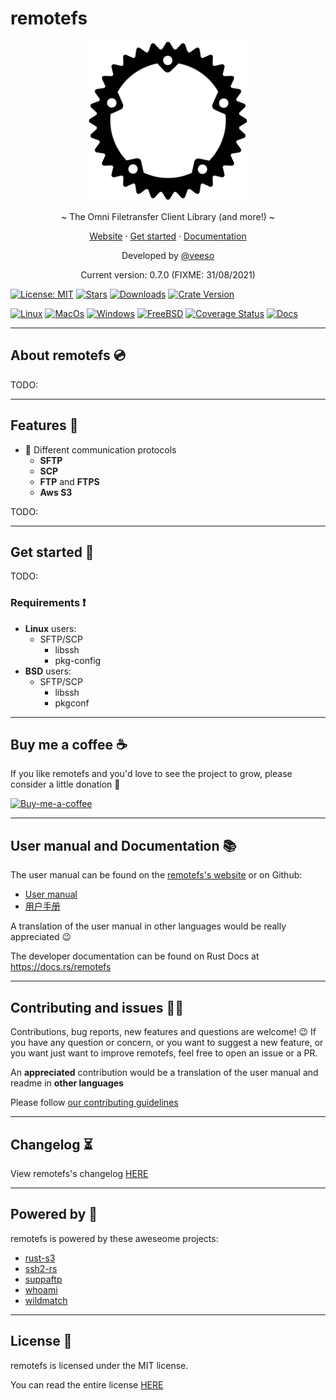 # remotefs

<p align="center">
  <img src="/assets/images/remotefs.svg" width="256" height="256" />
</p>

<p align="center">~ The Omni Filetransfer Client Library (and more!) ~</p>
<p align="center">
  <a href="https://veeso.github.io/remotefs/" target="_blank">Website</a>
  ·
  <a href="https://veeso.github.io/remotefs/#get-started" target="_blank">Get started</a>
  ·
  <a href="https://docs.rs/remotefs" target="_blank">Documentation</a>
</p>

<p align="center">Developed by <a href="https://veeso.github.io/" target="_blank">@veeso</a></p>
<p align="center">Current version: 0.7.0 (FIXME: 31/08/2021)</p>

[![License: MIT](https://img.shields.io/badge/License-MIT-teal.svg)](https://opensource.org/licenses/MIT) [![Stars](https://img.shields.io/github/stars/veeso/remotefs.svg)](https://github.com/veeso/remotefs) [![Downloads](https://img.shields.io/crates/d/remotefs.svg)](https://crates.io/crates/remotefs) [![Crate Version](https://img.shields.io/crates/v/remotefs.svg)](https://crates.io/crates/remotefs)

[![Linux](https://github.com/veeso/remotefs-rs/workflows/Linux/badge.svg)](https://github.com/veeso/remotefs-rs/actions) [![MacOs](https://github.com/veeso/remotefs-rs/workflows/MacOS/badge.svg)](https://github.com/veeso/remotefs-rs/actions) [![Windows](https://github.com/veeso/remotefs-rs/workflows/Windows/badge.svg)](https://github.com/veeso/remotefs-rs/actions) [![FreeBSD](https://github.com/veeso/remotefs-rs/workflows/FreeBSD/badge.svg)](https://github.com/veeso/remotefs-rs/actions) [![Coverage Status](https://coveralls.io/repos/github/veeso/remotefs-rs/badge.svg)](https://coveralls.io/github/veeso/remotefs-rs) [![Docs](https://docs.rs/remotefs/badge.svg)](https://docs.rs/remotefs)

---

## About remotefs 💿

TODO:

---

## Features 🎁

- 📁  Different communication protocols
  - **SFTP**
  - **SCP**
  - **FTP** and **FTPS**
  - **Aws S3**

TODO:

---

## Get started 🚀

TODO:

### Requirements ❗

- **Linux** users:
  - SFTP/SCP
    - libssh
    - pkg-config
- **BSD** users:
  - SFTP/SCP
    - libssh
    - pkgconf

---

## Buy me a coffee ☕

If you like remotefs and you'd love to see the project to grow, please consider a little donation 🥳

[![Buy-me-a-coffee](https://img.buymeacoffee.com/button-api/?text=Buy%20me%20a%20coffee&emoji=&slug=veeso&button_colour=404040&font_colour=ffffff&font_family=Comic&outline_colour=ffffff&coffee_colour=FFDD00)](https://www.buymeacoffee.com/veeso)

---

## User manual and Documentation 📚

The user manual can be found on the [remotefs's website](https://veeso.github.io/remotefs/#user-manual) or on Github:

- [User manual](docs/man-en.md)
- [用户手册](docs/man-zh.md)

A translation of the user manual in other languages would be really appreciated 😉

The developer documentation can be found on Rust Docs at <https://docs.rs/remotefs>

---

## Contributing and issues 🤝🏻

Contributions, bug reports, new features and questions are welcome! 😉
If you have any question or concern, or you want to suggest a new feature, or you want just want to improve remotefs, feel free to open an issue or a PR.

An **appreciated** contribution would be a translation of the user manual and readme in **other languages**

Please follow [our contributing guidelines](CONTRIBUTING.md)

---

## Changelog ⏳

View remotefs's changelog [HERE](CHANGELOG.md)

---

## Powered by 💪

remotefs is powered by these aweseome projects:

- [rust-s3](https://github.com/durch/rust-s3)
- [ssh2-rs](https://github.com/alexcrichton/ssh2-rs)
- [suppaftp](https://github.com/veeso/suppaftp)
- [whoami](https://github.com/libcala/whoami)
- [wildmatch](https://github.com/becheran/wildmatch)

---

## License 📃

remotefs is licensed under the MIT license.

You can read the entire license [HERE](LICENSE)
